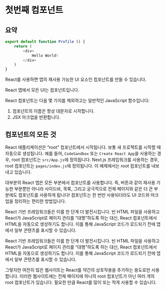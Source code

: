 # 첫번째 컴포넌트

## 요약

```js
export default function Profile () {
    return (
        <div>
            Hello World!
        </div>
    )
}
```
React를 사용하면 앱의 재사용 가능한 UI 요소인 컴포넌트를 만들 수 있습니다.

React 앱에서 모든 UI는 컴포넌트입니다.

React 컴포넌트는 다음 몇 가지를 제외하고는 일반적인 JavaScript 함수입니다:

1. 컴포넌트의 이름은 항상 대문자로 시작합니다.
2. JSX 마크업을 반환합니다.


## 컴포넌트의 모든 것 

React 애플리케이션은 “root” 컴포넌트에서 시작됩니다. 보통 새 프로젝트를 시작할 때 자동으로 생성됩니다. 예를 들어, `CodeSandbox` 또는 `Create React App`을 사용하는 경우, root 컴포넌트는 `src/App.js`에 정의됩니다. Next.js 프레임워크를 사용하는 경우, root 컴포넌트는 `pages/index.js`에 정의됩니다. 이 예제에서는 root 컴포넌트를 내보내고 있습니다.

대부분의 React 앱은 모든 부분에서 컴포넌트를 사용합니다. 즉, 버튼과 같이 재사용 가능한 부분뿐만 아니라 사이드바, 목록, 그리고 궁극적으로 전체 페이지와 같은 더 큰 부분에도 컴포넌트를 사용하게 됩니다! 컴포넌트는 한 번만 사용되더라도 UI 코드와 마크업을 정리하는 편리한 방법입니다.

React 기반 프레임워크들은 이를 한 단계 더 발전시킵니다. 빈 HTML 파일을 사용하고 React가 JavaScript로 페이지 관리를 “대행”하도록 하는 대신, React 컴포넌트에서 HTML을 자동으로 생성하기도 합니다. 이를 통해 JavaScript 코드가 로드되기 전에 앱에서 일부 콘텐츠를 표시할 수 있습니다.

React 기반 프레임워크들은 이를 한 단계 더 발전시킵니다. 빈 HTML 파일을 사용하고 React가 JavaScript로 페이지 관리를 “대행”하도록 하는 대신, React 컴포넌트에서 HTML을 자동으로 생성하기도 합니다. 이를 통해 JavaScript 코드가 로드되기 전에 앱에서 일부 콘텐츠를 표시할 수 있습니다.

그렇지만 여전히 많은 웹사이트는 React를 약간의 상호작용을 추가하는 용도로만 사용합니다. 이러한 웹사이트에는 전체 페이지에 하나의 root 컴포넌트가 아닌 여러 개의 root 컴포넌트가 있습니다. 필요한 만큼 React를 많이 또는 적게 사용할 수 있습니다.

